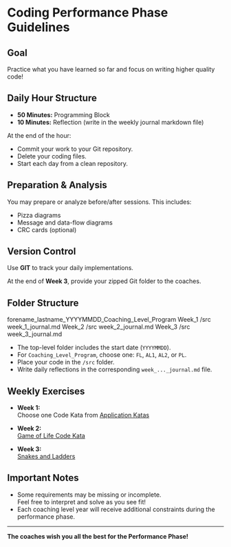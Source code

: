 # Coding Performance Phase Guidelines

## Goal
Practice what you have learned so far and focus on writing higher quality code!

## Daily Hour Structure
- **50 Minutes:** Programming Block
- **10 Minutes:** Reflection (write in the weekly journal markdown file)

At the end of the hour:
- Commit your work to your Git repository.
- Delete your coding files.
- Start each day from a clean repository.

## Preparation & Analysis
You may prepare or analyze before/after sessions. This includes:
- Pizza diagrams
- Message and data-flow diagrams
- CRC cards (optional)

## Version Control
Use **GIT** to track your daily implementations.

At the end of **Week 3**, provide your zipped Git folder to the coaches.

## Folder Structure
forename_lastname_YYYYMMDD_Coaching_Level_Program
Week_1
/src
week_1_journal.md
Week_2
/src
week_2_journal.md
Week_3
/src
week_3_journal.md

- The top-level folder includes the start date (`YYYYMMDD`).
- For `Coaching_Level_Program`, choose one: `FL`, `AL1`, `AL2`, or `PL`.
- Place your code in the `/src` folder.
- Write daily reflections in the corresponding `week_..._journal.md` file.

## Weekly Exercises

- **Week 1:**  
  Choose one Code Kata from [Application Katas](https://ccd-school.de/coding-dojo/#cd5)

- **Week 2:**  
  [Game of Life Code Kata](https://kata-log.rocks/game-of-life-kata)

- **Week 3:**  
  [Snakes and Ladders](https://www.codewars.com/kata/587136ba2eefcb92a9000027)

## Important Notes

- Some requirements may be missing or incomplete.  
  Feel free to interpret and solve as you see fit!
- Each coaching level year will receive additional constraints during the performance phase.

---

**The coaches wish you all the best for the Performance Phase!**